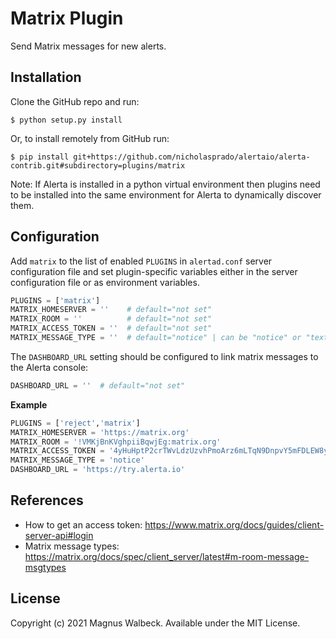 Matrix Plugin
===================

Send Matrix messages for new alerts.

Installation
------------

Clone the GitHub repo and run:

    $ python setup.py install

Or, to install remotely from GitHub run:

    $ pip install git+https://github.com/nicholasprado/alertaio/alerta-contrib.git#subdirectory=plugins/matrix

Note: If Alerta is installed in a python virtual environment then plugins
need to be installed into the same environment for Alerta to dynamically
discover them.

Configuration
-------------

Add `matrix` to the list of enabled `PLUGINS` in `alertad.conf` server
configuration file and set plugin-specific variables either in the
server configuration file or as environment variables.

```python
PLUGINS = ['matrix']
MATRIX_HOMESERVER = ''    # default="not set"
MATRIX_ROOM = ''          # default="not set"
MATRIX_ACCESS_TOKEN = ''  # default="not set"
MATRIX_MESSAGE_TYPE = ''  # default="notice" | can be "notice" or "text"
```

The `DASHBOARD_URL` setting should be configured to link matrix messages to
the Alerta console:

```python
DASHBOARD_URL = ''  # default="not set"
```

**Example**

```python
PLUGINS = ['reject','matrix']
MATRIX_HOMESERVER = 'https://matrix.org'
MATRIX_ROOM = '!VMKjBnKVghpiiBqwjEg:matrix.org'
MATRIX_ACCESS_TOKEN = '4yHuHptP2crTWvLdzUzvhPmoArz6mLTqN9DnpvY5mFDLEW8yxWEJLU8kg6nLUdDcxHS6SwXNrchKM2pmscgoAue2XxUfCrhWBtGtP7QtECTtQiE6h4HuSGu6Vj8F9Zdge'
MATRIX_MESSAGE_TYPE = 'notice'
DASHBOARD_URL = 'https://try.alerta.io'
```

References
----------

  * How to get an access token: https://www.matrix.org/docs/guides/client-server-api#login
  * Matrix message types: https://matrix.org/docs/spec/client_server/latest#m-room-message-msgtypes

License
-------

Copyright (c) 2021 Magnus Walbeck. Available under the MIT License.
